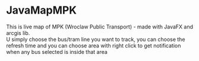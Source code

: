 # JavaMapMPK

This is live map of MPK (Wroclaw Public Transport) - made with JavaFX and arcgis lib.<br />
U simply choose the bus/tram line you want to track, 
you can choose the refresh time and you can choose area with right click to get notification when any bus selected is inside that area <br/>
